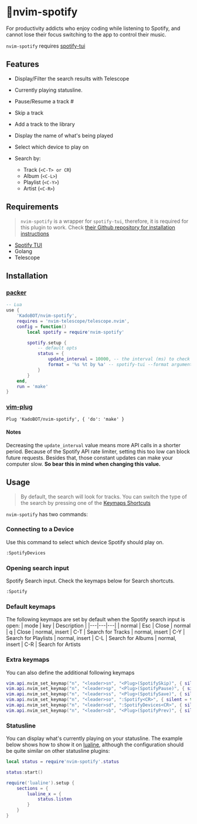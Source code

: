 # 🎵nvim-spotify

For productivity addicts who enjoy coding while listening to Spotify, and cannot lose their focus switching to the app to control their music.

`nvim-spotify` requires [spotify-tui](https://github.com/Rigellute/spotify-tui)

## Features
-   Display/Filter the search results with Telescope  

-   Currently playing statusline.  

-   Pause/Resume a track  #

-   Skip a track  

-   Add a track to the library  

-   Display the name of what's being played  

-   Select which device to play on  

-   Search by:
    -   Track (`<C-T> or CR`)
    -   Album (`<C-L>`)
    -   Playlist (`<C-Y>`)
    -   Artist (`<C-R>`)

## Requirements
> `nvim-spotify` is a wrapper for `spotify-tui`, therefore, it is required for this plugin to work. Check [their Github
> repository for installation instructions](https://github.com/Rigellute/spotify-tui#installation)

-   [Spotify TUI](https://github.com/Rigellute/spotify-tui)
-   Golang
-   Telescope

## Installation

### [packer](https://github.com/wbthomason/packer.nvim)
```lua
-- Lua
use {
    'KadoBOT/nvim-spotify', 
    requires = 'nvim-telescope/telescope.nvim',
    config = function()
        local spotify = require'nvim-spotify'

        spotify.setup {
            -- default opts
            status = {
                update_interval = 10000, -- the interval (ms) to check for what's currently playing
                format = '%s %t by %a' -- spotify-tui --format argument
            }
        }
    end,
    run = 'make'
}
```

### [vim-plug](https://github.com/junegunn/vim-plug)
```viml
Plug 'KadoBOT/nvim-spotify', { 'do': 'make' }
```

#### Notes
Decreasing the `update_interval` value means more API calls in a shorter period. Because of the Spotify API rate limiter, setting this too low can block future requests.
Besides that, those constant updates can make your computer slow. 
**So bear this in mind when changing this value.**

## Usage
> By default, the search will look for tracks. You can switch the type of the search by pressing one of the [Keymaps Shortcuts](#default-keymaps)  

`nvim-spotify` has two commands:

### Connecting to a Device
Use this command to select which device Spotify should play on.
```bash
:SpotifyDevices
```

### Opening search input
Spotify Search input. Check the keymaps below for Search shortcuts.
```bash
:Spotify
```

### Default keymaps
The following keymaps are set by default when the Spotify search input is open:
| mode | key | Description |
|---|---|---|
| normal | Esc | Close
| normal | q | Close
| normal, insert | C-T | Search for Tracks
| normal, insert | C-Y | Search for Playlists
| normal, insert | C-L | Search for Albums
| normal, insert | C-R | Search for Artists

### Extra keymaps
 You can also define the additional following keymaps
```lua
vim.api.nvim_set_keymap("n", "<leader>sn", "<Plug>(SpotifySkip)", { silent = true }) -- Skip the current track
vim.api.nvim_set_keymap("n", "<leader>sp", "<Plug>(SpotifyPause)", { silent = true }) -- Pause/Resume the current track
vim.api.nvim_set_keymap("n", "<leader>ss", "<Plug>(SpotifySave)", { silent = true }) -- Add the current track to your library
vim.api.nvim_set_keymap("n", "<leader>so", ":Spotify<CR>", { silent = true }) -- Open Spotify Search window
vim.api.nvim_set_keymap("n", "<leader>sd", ":SpotifyDevices<CR>", { silent = true }) -- Open Spotify Devices window
vim.api.nvim_set_keymap("n", "<leader>sb", "<Plug>(SpotifyPrev)", { silent = true }) -- Go back to the previous track
```

### Statusline
You can display what's currently playing on your statusline. The example below shows how to show it on [lualine](https://github.com/nvim-lualine/lualine.nvim),
although the configuration should be quite similar on other statusline plugins:
```lua
local status = require'nvim-spotify'.status

status:start()

require('lualine').setup {
    sections = {
        lualine_x = {
            status.listen
        }
    }
}
```
